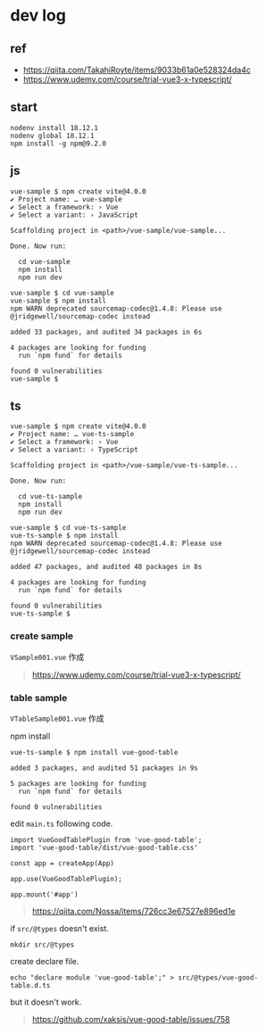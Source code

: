 # dev log

## ref

* https://qiita.com/TakahiRoyte/items/9033b61a0e528324da4c
* https://www.udemy.com/course/trial-vue3-x-typescript/

## start

```
nodenv install 18.12.1
nodenv global 18.12.1
npm install -g npm@9.2.0
```

## js

```
vue-sample $ npm create vite@4.0.0
✔ Project name: … vue-sample
✔ Select a framework: › Vue
✔ Select a variant: › JavaScript

Scaffolding project in <path>/vue-sample/vue-sample...

Done. Now run:

  cd vue-sample
  npm install
  npm run dev

vue-sample $ cd vue-sample
vue-sample $ npm install
npm WARN deprecated sourcemap-codec@1.4.8: Please use @jridgewell/sourcemap-codec instead

added 33 packages, and audited 34 packages in 6s

4 packages are looking for funding
  run `npm fund` for details

found 0 vulnerabilities
vue-sample $
```

## ts

```
vue-sample $ npm create vite@4.0.0
✔ Project name: … vue-ts-sample
✔ Select a framework: › Vue
✔ Select a variant: › TypeScript

Scaffolding project in <path>/vue-sample/vue-ts-sample...

Done. Now run:

  cd vue-ts-sample
  npm install
  npm run dev

vue-sample $ cd vue-ts-sample
vue-ts-sample $ npm install
npm WARN deprecated sourcemap-codec@1.4.8: Please use @jridgewell/sourcemap-codec instead

added 47 packages, and audited 48 packages in 8s

4 packages are looking for funding
  run `npm fund` for details

found 0 vulnerabilities
vue-ts-sample $
```

### create sample

`VSample001.vue` 作成

> https://www.udemy.com/course/trial-vue3-x-typescript/

### table sample

`VTableSample001.vue` 作成

npm install

```
vue-ts-sample $ npm install vue-good-table

added 3 packages, and audited 51 packages in 9s

5 packages are looking for funding
  run `npm fund` for details

found 0 vulnerabilities
```

edit `main.ts` following code.

```
import VueGoodTablePlugin from 'vue-good-table';
import 'vue-good-table/dist/vue-good-table.css'

const app = createApp(App)

app.use(VueGoodTablePlugin);

app.mount('#app')
```

> https://qiita.com/Nossa/items/726cc3e67527e896ed1e

if `src/@types` doesn't exist.

```
mkdir src/@types
```

create declare file.

```
echo "declare module 'vue-good-table';" > src/@types/vue-good-table.d.ts
```

but it doesn't work.

> https://github.com/xaksis/vue-good-table/issues/758




